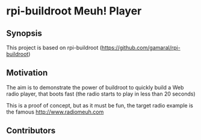 rpi-buildroot Meuh! Player
==========================

## Synopsis

This project is based on rpi-buildroot (https://github.com/gamaral/rpi-buildroot)

## Motivation

The aim is to demonstrate the power of buildroot to quickly build
a Web radio player, that boots fast (the radio starts to play in less than 20 seconds)

This is a proof of concept, but as it must be fun,
the target radio example is the famous http://www.radiomeuh.com

## Contributors



